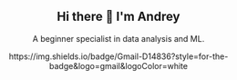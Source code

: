 <h2 align = "center"> Hi there 👋 I'm Andrey </h2>
<p align = "center"> A beginner specialist in data analysis and ML. </p>
<p align = "center"> https://img.shields.io/badge/Gmail-D14836?style=for-the-badge&logo=gmail&logoColor=white </p>


<!--
**amateur9/amateur9** is a ✨ _special_ ✨ repository because its `README.md` (this file) appears on your GitHub profile.

Here are some ideas to get you started:

- 🔭 I’m currently working on ...
- 🌱 I’m currently learning ...
- 👯 I’m looking to collaborate on ...
- 🤔 I’m looking for help with ...
- 💬 Ask me about ...
- 📫 How to reach me: ...
- 😄 Pronouns: ...
- ⚡ Fun fact: ...
-->
